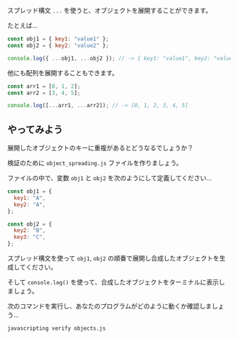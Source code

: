 スプレッド構文 `...` を使うと、オブジェクトを展開することができます。

たとえば...

```js
const obj1 = { key1: "value1" };
const obj2 = { key2: "value2" };

console.log({ ...obj1, ...obj2 }); // -> { key1: "value1", key2: "value2" }
```

他にも配列を展開することもできます。

```js
const arr1 = [0, 1, 2];
const arr2 = [3, 4, 5];

console.log([...arr1, ...arr2]); // -> [0, 1, 2, 3, 4, 5]
```

## やってみよう

展開したオブジェクトのキーに重複があるとどうなるでしょうか？

検証のために `object_spreading.js` ファイルを作りましょう。

ファイルの中で、変数 `obj1` と `obj2` を次のようにして定義してください...

```js
const obj1 = {
  key1: "A",
  key2: "A",
};

const obj2 = {
  key2: "B",
  key3: "C",
};
```

スプレッド構文を使って `obj1`, `obj2` の順番で展開し合成したオブジェクトを生成してください。

そして `console.log()` を使って、合成したオブジェクトをターミナルに表示しましょう。

次のコマンドを実行し、あなたのプログラムがどのように動くか確認しましょう...

```bash
javascripting verify objects.js
```

